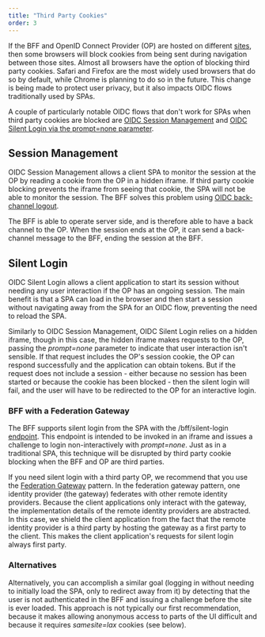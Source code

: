 ```yaml
---
title: "Third Party Cookies"
order: 3
---
```


If the BFF and OpenID Connect Provider (OP) are hosted on different [sites](https://developer.mozilla.org/en-US/docs/Glossary/Site), then some browsers will block cookies from being sent during navigation between those sites. Almost all browsers have the option of blocking third party cookies. Safari and Firefox are the most widely used browsers that do so by default, while Chrome is planning to do so in the future. This change is being made to protect user privacy, but it also impacts OIDC flows traditionally used by SPAs. 

A couple of particularly notable OIDC flows that don't work for SPAs when third party cookies are blocked are [OIDC Session Management](https://openid.net/specs/openid-connect-session-1_0.html) and [OIDC Silent Login via the prompt=none parameter](https://openid.net/specs/openid-connect-core-1_0.html#authrequest).

## Session Management

OIDC Session Management allows a client SPA to monitor the session at the OP by reading a cookie from the OP in a hidden iframe. If third party cookie blocking prevents the iframe from seeing that cookie, the SPA will not be able to monitor the session. The BFF solves this problem using [OIDC back-channel logout](../session/management/back-channel-logout). 

The BFF is able to operate server side, and is therefore able to have a back channel to the OP. When the session ends at the OP, it can send a back-channel message to the BFF, ending the session at the BFF.

## Silent Login
OIDC Silent Login allows a client application to start its session without needing any user interaction if the OP has an ongoing session. The main benefit is that a SPA can load in the browser and then start a session without navigating away from the SPA for an OIDC flow, preventing the need to reload the SPA.

Similarly to OIDC Session Management, OIDC Silent Login relies on a hidden iframe, though in this case, the hidden iframe makes requests to the OP, passing the *prompt=none* parameter to indicate that user interaction isn't sensible. If that request includes the OP's session cookie, the OP can respond successfully and the application can obtain tokens. But if the request does not include a session - either because no session has been started or because the cookie has been blocked - then the silent login will fail, and the user will have to be redirected to the OP for an interactive login.

### BFF with a Federation Gateway

The BFF supports silent login from the SPA with the /bff/silent-login [endpoint](../session/management/silent-login). This endpoint is intended to be invoked in an iframe and issues a challenge to login non-interactively with *prompt=none*. Just as in a traditional SPA, this technique will be disrupted by third party cookie blocking when the BFF and OP are third parties.

If you need silent login with a third party OP, we recommend that you use the [Federation Gateway](../../../identityserver/v7/ui/federation) pattern. In the federation gateway pattern, one identity provider (the gateway) federates with other remote identity providers. Because the client applications only interact with the gateway, the implementation details of the remote identity providers are abstracted. In this case, we shield the client application from the fact that the remote identity provider is a third party by hosting the gateway as a first party to the client. This makes the client application's requests for silent login always first party.


### Alternatives
Alternatively, you can accomplish a similar goal (logging in without needing to initially load the SPA, only to redirect away from it) by detecting that the user is not authenticated in the BFF and issuing a challenge before the site is ever loaded. This approach is not typically our first recommendation, because it makes allowing anonymous access to parts of the UI difficult and because it requires *samesite=lax* cookies (see below).



